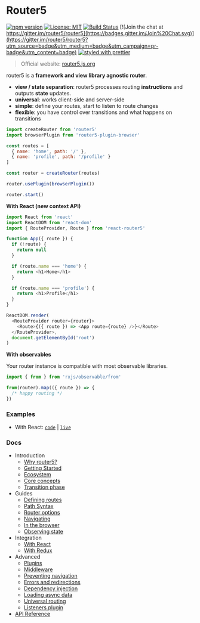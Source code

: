 # Router5

[![npm version](https://badge.fury.io/js/router5.svg)](http://badge.fury.io/js/router5)
[![License: MIT](https://img.shields.io/badge/License-MIT-yellow.svg)](https://opensource.org/licenses/MIT)
[![Build Status](https://travis-ci.org/router5/router5.svg)](https://travis-ci.org/router5/router5) [![Join the chat at https://gitter.im/router5/router5](https://badges.gitter.im/Join%20Chat.svg)](https://gitter.im/router5/router5?utm_source=badge&utm_medium=badge&utm_campaign=pr-badge&utm_content=badge) [![styled with prettier](https://img.shields.io/badge/styled_with-prettier-ff69b4.svg)](https://github.com/prettier/prettier)

> Official website: [router5.js.org](https://router5.js.org)

router5 is a **framework and view library agnostic router**.

- **view / state separation**: router5 processes routing **instructions** and outputs **state** updates.
- **universal**: works client-side and server-side
- **simple**: define your routes, start to listen to route changes
- **flexible**: you have control over transitions and what happens on transitions

```javascript
import createRouter from 'router5'
import browserPlugin from 'router5-plugin-browser'

const routes = [
  { name: 'home', path: '/' },
  { name: 'profile', path: '/profile' }
]

const router = createRouter(routes)

router.usePlugin(browserPlugin())

router.start()
```

**With React \(new context API\)**

```javascript
import React from 'react'
import ReactDOM from 'react-dom'
import { RouteProvider, Route } from 'react-router5'

function App({ route }) {
  if (!route) {
    return null
  }

  if (route.name === 'home') {
    return <h1>Home</h1>
  }

  if (route.name === 'profile') {
    return <h1>Profile</h1>
  }
}

ReactDOM.render(
  <RouteProvider router={router}>
    <Route>{({ route }) => <App route={route} />}</Route>
  </RouteProvider>,
  document.getElementById('root')
)
```

**With observables**

Your router instance is compatible with most observable libraries.

```javascript
import { from } from 'rxjs/observable/from'

from(router).map(({ route }) => {
  /* happy routing */
})
```

### Examples

- With React: [`code`](./examples/react) | [`live`](https://codesandbox.io/s/github/router5/router5/tree/master/examples/react)

### Docs

- Introduction
  - [Why router5?](https://router5.js.org/introduction/why-router5)
  - [Getting Started](https://router5.js.org/introduction/getting-started)
  - [Ecosystem](https://router5.js.org/introduction/ecosystem)
  - [Core concepts](https://router5.js.org/introduction/core-concepts)
  - [Transition phase](https://router5.js.org/introduction/transition-phase)
- Guides
  - [Defining routes](https://router5.js.org/guides/defining-routes)
  - [Path Syntax](https://router5.js.org/guides/path-syntax)
  - [Router options](https://router5.js.org/guides/router-options)
  - [Navigating](https://router5.js.org/guides/navigating)
  - [In the browser](https://router5.js.org/guides/in-the-browser)
  - [Observing state](https://router5.js.org/guides/observing-state)
- Integration
  - [With React](https://router5.js.org/integration/with-react)
  - [With Redux](https://router5.js.org/integration/with-redux)
- Advanced
  - [Plugins](https://router5.js.org/advanced/plugins)
  - [Middleware](https://router5.js.org/advanced/middleware)
  - [Preventing navigation](https://router5.js.org/advanced/preventing-navigation)
  - [Errors and redirections](https://router5.js.org/advanced/errors-and-redirections)
  - [Dependency injection](https://router5.js.org/advanced/dependency-injection)
  - [Loading async data](https://router5.js.org/advanced/loading-async-data)
  - [Universal routing](https://router5.js.org/advanced/universal-routing)
  - [Listeners plugin](https://router5.js.org/advanced/listeners-plugin)
- [API Reference](https://router5.js.org/api-reference)

